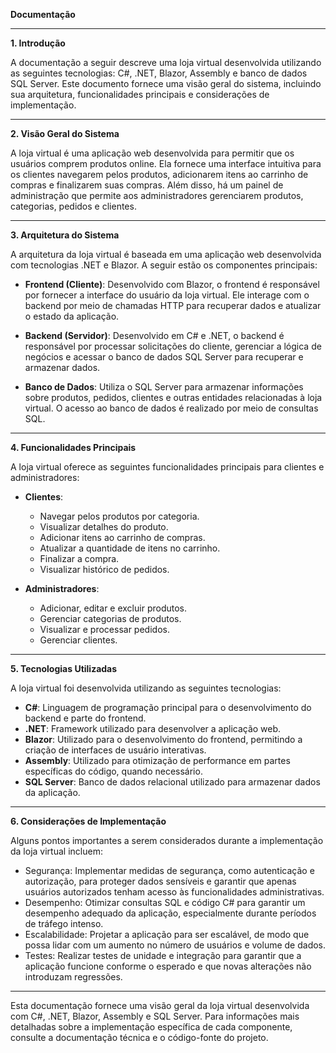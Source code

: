 **Documentação**

---

**1. Introdução**

A documentação a seguir descreve uma loja virtual desenvolvida utilizando as seguintes tecnologias: C#, .NET, Blazor, Assembly e banco de dados SQL Server. Este documento fornece uma visão geral do sistema, incluindo sua arquitetura, funcionalidades principais e considerações de implementação.

---

**2. Visão Geral do Sistema**

A loja virtual é uma aplicação web desenvolvida para permitir que os usuários comprem produtos online. Ela fornece uma interface intuitiva para os clientes navegarem pelos produtos, adicionarem itens ao carrinho de compras e finalizarem suas compras. Além disso, há um painel de administração que permite aos administradores gerenciarem produtos, categorias, pedidos e clientes.

---

**3. Arquitetura do Sistema**

A arquitetura da loja virtual é baseada em uma aplicação web desenvolvida com tecnologias .NET e Blazor. A seguir estão os componentes principais:

- **Frontend (Cliente)**: Desenvolvido com Blazor, o frontend é responsável por fornecer a interface do usuário da loja virtual. Ele interage com o backend por meio de chamadas HTTP para recuperar dados e atualizar o estado da aplicação.

- **Backend (Servidor)**: Desenvolvido em C# e .NET, o backend é responsável por processar solicitações do cliente, gerenciar a lógica de negócios e acessar o banco de dados SQL Server para recuperar e armazenar dados.

- **Banco de Dados**: Utiliza o SQL Server para armazenar informações sobre produtos, pedidos, clientes e outras entidades relacionadas à loja virtual. O acesso ao banco de dados é realizado por meio de consultas SQL.

---

**4. Funcionalidades Principais**

A loja virtual oferece as seguintes funcionalidades principais para clientes e administradores:

- **Clientes**:
  - Navegar pelos produtos por categoria.
  - Visualizar detalhes do produto.
  - Adicionar itens ao carrinho de compras.
  - Atualizar a quantidade de itens no carrinho.
  - Finalizar a compra.
  - Visualizar histórico de pedidos.

- **Administradores**:
  - Adicionar, editar e excluir produtos.
  - Gerenciar categorias de produtos.
  - Visualizar e processar pedidos.
  - Gerenciar clientes.

---

**5. Tecnologias Utilizadas**

A loja virtual foi desenvolvida utilizando as seguintes tecnologias:

- **C#**: Linguagem de programação principal para o desenvolvimento do backend e parte do frontend.
- **.NET**: Framework utilizado para desenvolver a aplicação web.
- **Blazor**: Utilizado para o desenvolvimento do frontend, permitindo a criação de interfaces de usuário interativas.
- **Assembly**: Utilizado para otimização de performance em partes específicas do código, quando necessário.
- **SQL Server**: Banco de dados relacional utilizado para armazenar dados da aplicação.

---

**6. Considerações de Implementação**

Alguns pontos importantes a serem considerados durante a implementação da loja virtual incluem:

- Segurança: Implementar medidas de segurança, como autenticação e autorização, para proteger dados sensíveis e garantir que apenas usuários autorizados tenham acesso às funcionalidades administrativas.
- Desempenho: Otimizar consultas SQL e código C# para garantir um desempenho adequado da aplicação, especialmente durante períodos de tráfego intenso.
- Escalabilidade: Projetar a aplicação para ser escalável, de modo que possa lidar com um aumento no número de usuários e volume de dados.
- Testes: Realizar testes de unidade e integração para garantir que a aplicação funcione conforme o esperado e que novas alterações não introduzam regressões.

---

Esta documentação fornece uma visão geral da loja virtual desenvolvida com C#, .NET, Blazor, Assembly e SQL Server. Para informações mais detalhadas sobre a implementação específica de cada componente, consulte a documentação técnica e o código-fonte do projeto.
